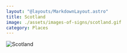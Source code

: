 ```yaml
---
layout: "@layouts/MarkdownLayout.astro"
title: Scotland
image: ./assets/images-of-signs/scotland.gif
category: Places
---
```


![Scotland](@signs/scotland.gif)
